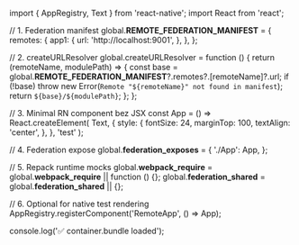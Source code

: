 import { AppRegistry, Text } from 'react-native';
import React from 'react';

// 1. Federation manifest
global.__REMOTE_FEDERATION_MANIFEST__ = {
  remotes: {
    app1: {
      url: 'http://localhost:9001',
    },
  },
};

// 2. createURLResolver
global.createURLResolver = function () {
  return (remoteName, modulePath) => {
    const base = global.__REMOTE_FEDERATION_MANIFEST__?.remotes?.[remoteName]?.url;
    if (!base) throw new Error(`Remote "${remoteName}" not found in manifest`);
    return `${base}/${modulePath}`;
  };
};

// 3. Minimal RN component bez JSX
const App = () =>
  React.createElement(
    Text,
    {
      style: {
        fontSize: 24,
        marginTop: 100,
        textAlign: 'center',
      },
    },
    'test'
  );

// 4. Federation expose
global.__federation_exposes__ = {
  './App': App,
};

// 5. Repack runtime mocks
global.__webpack_require__ = global.__webpack_require__ || function () {};
global.__federation_shared__ = global.__federation_shared__ || {};

// 6. Optional for native test rendering
AppRegistry.registerComponent('RemoteApp', () => App);

console.log('✅ container.bundle loaded');
